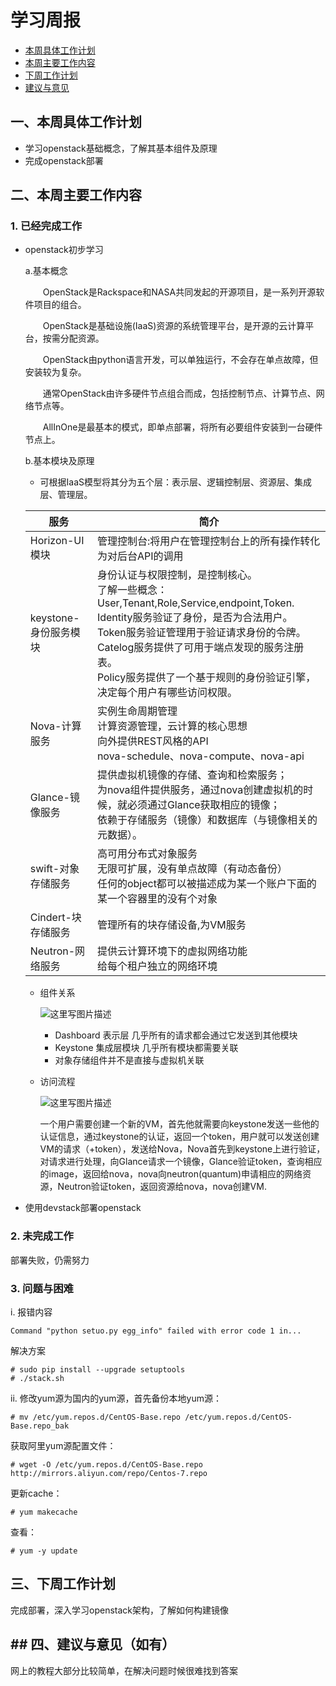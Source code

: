 ﻿# 学习周报

* [本周具体工作计划](#一 )
* [本周主要工作内容](#二)
* [下周工作计划](#三)
* [建议与意见](#四)

<h2 id="一">一、本周具体工作计划</h2> 

  - 学习openstack基础概念，了解其基本组件及原理
  - 完成openstack部署
  
<h2 id="二">二、本周主要工作内容</h2>

### 1. 已经完成工作
  - openstack初步学习
    
    a.基本概念
    
    　　OpenStack是Rackspace和NASA共同发起的开源项目，是一系列开源软件项目的组合。
    
    　　OpenStack是基础设施(IaaS)资源的系统管理平台，是开源的云计算平台，按需分配资源。
    
    　　OpenStack由python语言开发，可以单独运行，不会存在单点故障，但安装较为复杂。
    
    　　通常OpenStack由许多硬件节点组合而成，包括控制节点、计算节点、网络节点等。
    
    　　AllInOne是最基本的模式，即单点部署，将所有必要组件安装到一台硬件节点上。
      
    b.基本模块及原理
    
    - 可根据IaaS模型将其分为五个层：表示层、逻辑控制层、资源层、集成层、管理层。<br>
    
    
    |服务|简介|  
    |---|---|
    |Horizon-UI模块|管理控制台:将用户在管理控制台上的所有操作转化为对后台API的调用|
    |keystone-身份服务模块|身份认证与权限控制，是控制核心。<br> 了解一些概念：User,Tenant,Role,Service,endpoint,Token.<br>Identity服务验证了身份，是否为合法用户。<br>Token服务验证管理用于验证请求身份的令牌。<br>Catelog服务提供了可用于端点发现的服务注册表。<br>Policy服务提供了一个基于规则的身份验证引擎，决定每个用户有哪些访问权限。|
    |Nova-计算服务|实例生命周期管理<br>计算资源管理，云计算的核心思想<br>向外提供REST风格的API<br>nova-schedule、nova-compute、nova-api|
    |Glance-镜像服务|提供虚拟机镜像的存储、查询和检索服务；<br>为nova组件提供服务，通过nova创建虚拟机的时候，就必须通过Glance获取相应的镜像；<br>依赖于存储服务（镜像）和数据库（与镜像相关的元数据）。|
    |swift-对象存储服务|高可用分布式对象服务<br>无限可扩展，没有单点故障（有动态备份）<br>任何的object都可以被描述成为某一个账户下面的某一个容器里的没有个对象|
    |Cindert-块存储服务|管理所有的块存储设备,为VM服务|
    |Neutron-网络服务|提供云计算环境下的虚拟网络功能<br>给每个租户独立的网络环境|

    - 组件关系
    
      ![这里写图片描述](https://img-blog.csdn.net/20180414190832481?watermark/2/text/aHR0cHM6Ly9ibG9nLmNzZG4ubmV0L2JlYXNoYXBlcl8=/font/5a6L5L2T/fontsize/400/fill/I0JBQkFCMA==/dissolve/70)
      
      - Dashboard 表示层 几乎所有的请求都会通过它发送到其他模块
      - Keystone 集成层模块  几乎所有模块都需要关联
      - 对象存储组件并不是直接与虚拟机关联
    - 访问流程
    
      ![这里写图片描述](https://img-blog.csdn.net/20180414190917191?watermark/2/text/aHR0cHM6Ly9ibG9nLmNzZG4ubmV0L2JlYXNoYXBlcl8=/font/5a6L5L2T/fontsize/400/fill/I0JBQkFCMA==/dissolve/70)
   
      一个用户需要创建一个新的VM，首先他就需要向keystone发送一些他的认证信息，通过keystone的认证，返回一个token，用户就可以发送创建VM的请求（+token），发送给Nova，Nova首先到keystone上进行验证，对请求进行处理，向Glance请求一个镜像，Glance验证token，查询相应的image，返回给nova，nova向neutron(quantum)申请相应的网络资源，Neutron验证token，返回资源给nova，nova创建VM.

  - 使用devstack部署openstack
### 2. 未完成工作

部署失败，仍需努力
    
### 3. 问题与困难

i. 报错内容
    
``` 
Command "python setuo.py egg_info" failed with error code 1 in... 
```

解决方案
      
```
# sudo pip install --upgrade setuptools
# ./stack.sh
```

ii. 修改yum源为国内的yum源，首先备份本地yum源： 

```
# mv /etc/yum.repos.d/CentOS-Base.repo /etc/yum.repos.d/CentOS-Base.repo_bak
```

获取阿里yum源配置文件：
      
```
# wget -O /etc/yum.repos.d/CentOS-Base.repo http://mirrors.aliyun.com/repo/Centos-7.repo
```
      
更新cache：
      
```
# yum makecache 
```
      
      
查看：
      
```
# yum -y update 
```
<h2 id="三">三、下周工作计划</h2>

完成部署，深入学习openstack架构，了解如何构建镜像

<h2 id="四">## 四、建议与意见（如有）</h2>

网上的教程大部分比较简单，在解决问题时候很难找到答案

